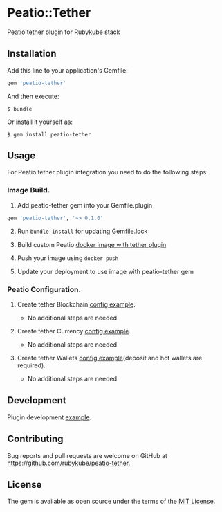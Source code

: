 # Peatio::Tether

Peatio tether plugin for Rubykube stack

## Installation

Add this line to your application's Gemfile:

```ruby
gem 'peatio-tether'
```

And then execute:

    $ bundle

Or install it yourself as:

    $ gem install peatio-tether

## Usage

For Peatio tether plugin integration you need to do the following steps:

### Image Build.

1. Add peatio-tether gem into your Gemfile.plugin
```ruby
gem 'peatio-tether', '~> 0.1.0'
```

2. Run `bundle install` for updating Gemfile.lock

3. Build custom Peatio [docker image with tether plugin](https://github.com/rubykube/peatio/blob/master/docs/plugins.md#build)

4. Push your image using `docker push`

5. Update your deployment to use image with peatio-tether gem

### Peatio Configuration.

1. Create tether Blockchain [config example](../config/blockchains.yml).
    * No additional steps are needed

2. Create tether Currency [config example](../config/currencies.yml).
    * No additional steps are needed

3. Create tether Wallets [config example](../config/wallets.yml)(deposit and hot wallets are required).
    * No additional steps are needed


## Development

Plugin development [example](https://github.com/rubykube/peatio/blob/master/docs/coins/development.md).

## Contributing

Bug reports and pull requests are welcome on GitHub at https://github.com/rubykube/peatio-tether.

## License

The gem is available as open source under the terms of the [MIT License](https://opensource.org/licenses/MIT).

